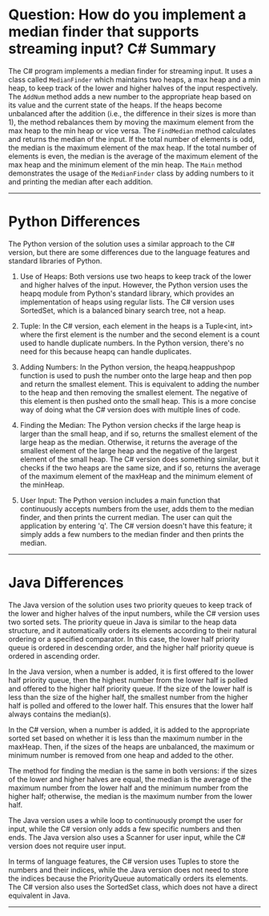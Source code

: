 # Question: How do you implement a median finder that supports streaming input? C# Summary

The C# program implements a median finder for streaming input. It uses a class called `MedianFinder` which maintains two heaps, a max heap and a min heap, to keep track of the lower and higher halves of the input respectively. The `AddNum` method adds a new number to the appropriate heap based on its value and the current state of the heaps. If the heaps become unbalanced after the addition (i.e., the difference in their sizes is more than 1), the method rebalances them by moving the maximum element from the max heap to the min heap or vice versa. The `FindMedian` method calculates and returns the median of the input. If the total number of elements is odd, the median is the maximum element of the max heap. If the total number of elements is even, the median is the average of the maximum element of the max heap and the minimum element of the min heap. The `Main` method demonstrates the usage of the `MedianFinder` class by adding numbers to it and printing the median after each addition.

---

# Python Differences

The Python version of the solution uses a similar approach to the C# version, but there are some differences due to the language features and standard libraries of Python.

1. Use of Heaps: Both versions use two heaps to keep track of the lower and higher halves of the input. However, the Python version uses the heapq module from Python's standard library, which provides an implementation of heaps using regular lists. The C# version uses SortedSet, which is a balanced binary search tree, not a heap. 

2. Tuple: In the C# version, each element in the heaps is a Tuple<int, int> where the first element is the number and the second element is a count used to handle duplicate numbers. In the Python version, there's no need for this because heapq can handle duplicates.

3. Adding Numbers: In the Python version, the heapq.heappushpop function is used to push the number onto the large heap and then pop and return the smallest element. This is equivalent to adding the number to the heap and then removing the smallest element. The negative of this element is then pushed onto the small heap. This is a more concise way of doing what the C# version does with multiple lines of code.

4. Finding the Median: The Python version checks if the large heap is larger than the small heap, and if so, returns the smallest element of the large heap as the median. Otherwise, it returns the average of the smallest element of the large heap and the negative of the largest element of the small heap. The C# version does something similar, but it checks if the two heaps are the same size, and if so, returns the average of the maximum element of the maxHeap and the minimum element of the minHeap.

5. User Input: The Python version includes a main function that continuously accepts numbers from the user, adds them to the median finder, and then prints the current median. The user can quit the application by entering 'q'. The C# version doesn't have this feature; it simply adds a few numbers to the median finder and then prints the median.

---

# Java Differences

The Java version of the solution uses two priority queues to keep track of the lower and higher halves of the input numbers, while the C# version uses two sorted sets. The priority queue in Java is similar to the heap data structure, and it automatically orders its elements according to their natural ordering or a specified comparator. In this case, the lower half priority queue is ordered in descending order, and the higher half priority queue is ordered in ascending order.

In the Java version, when a number is added, it is first offered to the lower half priority queue, then the highest number from the lower half is polled and offered to the higher half priority queue. If the size of the lower half is less than the size of the higher half, the smallest number from the higher half is polled and offered to the lower half. This ensures that the lower half always contains the median(s).

In the C# version, when a number is added, it is added to the appropriate sorted set based on whether it is less than the maximum number in the maxHeap. Then, if the sizes of the heaps are unbalanced, the maximum or minimum number is removed from one heap and added to the other.

The method for finding the median is the same in both versions: if the sizes of the lower and higher halves are equal, the median is the average of the maximum number from the lower half and the minimum number from the higher half; otherwise, the median is the maximum number from the lower half.

The Java version uses a while loop to continuously prompt the user for input, while the C# version only adds a few specific numbers and then ends. The Java version also uses a Scanner for user input, while the C# version does not require user input.

In terms of language features, the C# version uses Tuples to store the numbers and their indices, while the Java version does not need to store the indices because the PriorityQueue automatically orders its elements. The C# version also uses the SortedSet class, which does not have a direct equivalent in Java.

---
